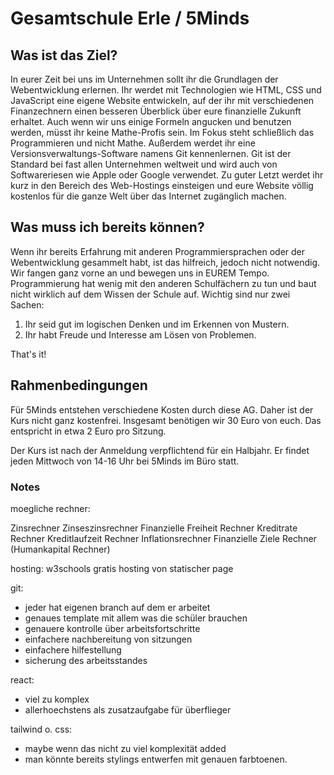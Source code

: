 # Gesamtschule Erle / 5Minds

## Was ist das Ziel?

In eurer Zeit bei uns im Unternehmen sollt ihr die Grundlagen der Webentwicklung erlernen. Ihr werdet mit Technologien wie HTML, CSS und JavaScript eine eigene Website entwickeln, auf der ihr mit verschiedenen Finanzechnern einen besseren Überblick über eure finanzielle Zukunft erhaltet. Auch wenn wir uns einige Formeln angucken und benutzen werden, müsst ihr keine Mathe-Profis sein. Im Fokus steht schließlich das Programmieren und nicht Mathe. Außerdem werdet ihr eine Versionsverwaltungs-Software namens Git kennenlernen. Git ist der Standard bei fast allen Unternehmen weltweit und wird auch von Softwareriesen wie Apple oder Google verwendet. Zu guter Letzt werdet ihr kurz in den Bereich des Web-Hostings einsteigen und eure Website völlig kostenlos für die ganze Welt über das Internet zugänglich machen.

## Was muss ich bereits können?

Wenn ihr bereits Erfahrung mit anderen Programmiersprachen oder der Webentwicklung gesammelt habt, ist das hilfreich, jedoch nicht notwendig. Wir fangen ganz vorne an und bewegen uns in EUREM Tempo. Programmierung hat wenig mit den anderen Schulfächern zu tun und baut nicht wirklich auf dem Wissen der Schule auf. Wichtig sind nur zwei Sachen:

1. Ihr seid gut im logischen Denken und im Erkennen von Mustern.
2. Ihr habt Freude und Interesse am Lösen von Problemen.

That's it!

## Rahmenbedingungen

Für 5Minds entstehen verschiedene Kosten durch diese AG. Daher ist der Kurs nicht ganz kostenfrei. Insgesamt benötigen wir 30 Euro von euch. Das entspricht in etwa 2 Euro pro Sitzung.

Der Kurs ist nach der Anmeldung verpflichtend für ein Halbjahr. Er findet jeden Mittwoch von 14-16 Uhr bei 5Minds im Büro statt.

### Notes

moegliche rechner:

Zinsrechner
Zinseszinsrechner
Finanzielle Freiheit Rechner
Kreditrate Rechner
Kreditlaufzeit Rechner
Inflationsrechner
Finanzielle Ziele Rechner
(Humankapital Rechner)

hosting:
w3schools gratis hosting von statischer page

git:

- jeder hat eigenen branch auf dem er arbeitet
- genaues template mit allem was die schüler brauchen
- genauere kontrolle über arbeitsfortschritte
- einfachere nachbereitung von sitzungen
- einfachere hilfestellung
- sicherung des arbeitsstandes

react:

- viel zu komplex
- allerhoechstens als zusatzaufgabe für überflieger

tailwind o. css:

- maybe wenn das nicht zu viel komplexität added
- man könnte bereits stylings entwerfen mit genauen farbtoenen.
